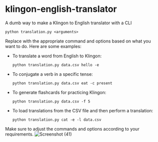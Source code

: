 # klingon-english-translator
A dumb way to make a Klingon to English translator  with a CLI

```
python translation.py <arguments>
```

Replace <arguments> with the appropriate command and options based on what you want to do. Here are some examples:

- To translate a word from English to Klingon:
  ```
  python translation.py data.csv hello -e
  ```

- To conjugate a verb in a specific tense:
  ```
  python translation.py data.csv eat -c present
  ```

- To generate flashcards for practicing Klingon:
  ```
  python translation.py data.csv -f 5
  ```

- To load translations from the CSV file and then perform a translation:

  ```
  python translation.py cat -e -l data.csv
  ```

Make sure to adjust the commands and options according to your requirements.
![Screenshot (41)](https://github.com/Mutombe/klingon-english-translator/assets/99067471/f6d5dcb7-23cc-4901-a7ce-75e8d54eeb36)
